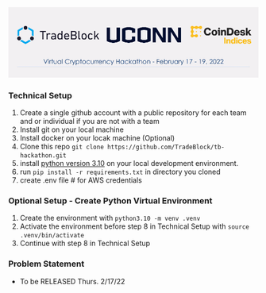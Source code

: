 ![](img/hackathon.png)

### Technical Setup

1. Create a single github account with a public repository for each team and or individual if you are not with a team
2. Install git on your local machine
3. Install docker on your locak machine (Optional)
4. Clone this repo ``git clone https://github.com/TradeBlock/tb-hackathon.git``
5. install [python version 3.10](https://www.python.org/downloads/) on your local development environment.
8. run ``pip install -r requirements.txt`` in directory you cloned
9. create .env file # for AWS credentials

### Optional Setup - Create Python Virtual Environment
1. Create the environment with ``python3.10 -m venv .venv``
2. Activate the environment before step 8 in Technical Setup with ``source .venv/bin/activate``
3. Continue with step 8 in Technical Setup

### Problem Statement 

* To be RELEASED Thurs. 2/17/22
